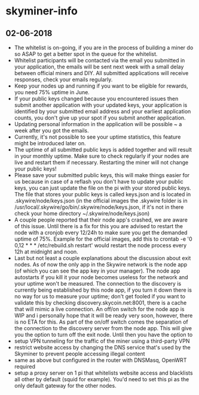 # skyminer-info

## 02-06-2018

- The whitelist is on-going, if you are in the process of building a miner do so ASAP to get a better spot in the queue for the whitelist.
- Whitelist participants will be contacted via the email you submitted in your application, the emails will be sent next week with a small delay between official miners and DIY. All submitted applications will receive responses, check your emails regularly. 
- Keep your nodes up and running if you want to be eligible for rewards, you need 75% uptime in June.
- If your public keys changed because you encountered issues then submit another application with your updated keys, your application is identified by your submitted email address and your earliest application counts, you don't give up your spot if you submit another application. 
- Updating personal information in the application will be possible ~ a week after you got the emails. 
- Currently, it's not possible to see your uptime statistics, this feature might be introduced later on.
- The uptime of all submitted public keys is added together and will result in your monthly uptime. Make sure to check regularly if your nodes are live and restart them if necessary. Restarting the miner will not change your public keys!
- Please save your submitted public keys, this will make things easier for us because in case of a reflash you don't have to update your public keys, you can just update the file on the pi with your stored public keys. The file that stores your public keys is called keys.json and is located in .skywire/node/keys.json (in the official images the .skywire folder is in /usr/local/.skywire/go/bin/.skywire/node/keys.json, if it's not in there check your home directory ~/.skywire/node/keys.json)
- A couple people reported that their node app's crashed, we are aware of this issue. Until there is a fix for this you are advised to restart the node with a cronjob every 12/24h to make sure you get the demanded uptime of 75%. Example for the official images, add this to crontab -e '0 0,12 * * * /etc/rebuild.sh restart' would restart the node process every 12h at midnight and noon.
- Last but not least a couple explanations about the discussion about exit nodes. As of now the only app in the Skywire network is the node app (of which you can see the app key in your manager). The node app autostarts if you kill it your node becomes useless for the network and your uptime won't be measured. The connection to the discovery is currently being established by this node app, if you turn it down there is no way for us to measure your uptime; don't get fooled if you want to validate this by checking discovery.skycoin.net:8001, there is a cache that will mimic a live connection. An off/on switch for the node app is WIP and i personally hope that it will be ready very soon, however, there is no ETA for this. As part of the on/off switch comes the separation of the connection to the discovery server from the node app. This will give you the option to turn off the exit node. Until then you have the option to 
- setup VPN tunneling for the traffic of the miner using a third-party VPN 
- restrict website access by changing the DNS service that's used by the Skyminer to prevent people accessing illegal content
- same as above but configured in the router with DNSMasq, OpenWRT required
- setup a proxy server on 1 pi that whitelists website access and blacklists all other by default (squid for example). You'd      need to set this pi as the only default gateway for the other nodes.
